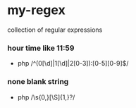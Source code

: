 # my-regex
collection of regular expressions

### hour time like 11:59

- php /^(0[\d]|1[\d]|2[0-3]):[0-5][0-9]$/

### none blank string

- php /\s{0,}[\S]{1,}?/

